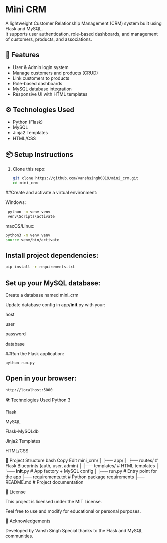 # Mini CRM

A lightweight Customer Relationship Management (CRM) system built using Flask and MySQL.  
It supports user authentication, role-based dashboards, and management of customers, products, and associations.

## 🚀 Features
- User & Admin login system
- Manage customers and products (CRUD)
- Link customers to products
- Role-based dashboards
- MySQL database integration
- Responsive UI with HTML templates

## ⚙️ Technologies Used
- Python (Flask)
- MySQL
- Jinja2 Templates
- HTML/CSS

## 📦 Setup Instructions
1. Clone this repo:
   ```bash
   git clone https://github.com/vanshsingh0819/mini_crm.git
   cd mini_crm

##Create and activate a virtual environment:

Windows:

 ```bash
  python -m venv venv
  venv\Scripts\activate
```
macOS/Linux:

```bash
python3 -m venv venv
source venv/bin/activate
```


## Install project dependencies:

```bash
pip install -r requirements.txt
```

## Set up your MySQL database:

Create a database named mini_crm

Update database config in app/__init__.py with your:

host

user

password

database


##Run the Flask application:

```bash
python run.py
```

## Open in your browser:

```bash
http://localhost:5000
```

🛠 Technologies Used
Python 3

Flask

MySQL

Flask-MySQLdb

Jinja2 Templates

HTML/CSS

📁 Project Structure
bash
Copy
Edit
mini_crm/
│
├── app/
│   ├── routes/               # Flask Blueprints (auth, user, admin)
│   ├── templates/            # HTML templates
│   └── __init__.py           # App factory + MySQL config
│
├── run.py                    # Entry point for the app
├── requirements.txt          # Python package requirements
├── README.md                 # Project documentation


🧾 License

This project is licensed under the MIT License.

Feel free to use and modify for educational or personal purposes.

🙌 Acknowledgements

Developed by Vansh Singh
Special thanks to the Flask and MySQL communities.


